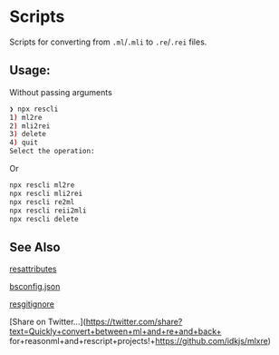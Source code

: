 # Scripts

Scripts for converting from `.ml`/`.mli` to `.re`/`.rei` files.


## Usage:

Without passing arguments
```bash
❯ npx rescli
1) ml2re
2) mli2rei
3) delete
4) quit
Select the operation: 
```

Or

```sh
npx rescli ml2re
npx rescli mli2rei
npx rescli re2ml
npx rescli reii2mli
npx rescli delete
```

## See Also

[resattributes](https://github.com/idkjs/resattributes)

[bsconfig.json](https://github.com/idkjs/bsconfig.json)

[resgitignore](https://github.com/idkjs/resgitignore)


[Share on Twitter...](https://twitter.com/share?text=Quickly+convert+between+ml+and+re+and+back+ for+reasonml+and+rescript+projects!+https://github.com/idkjs/mlxre)
